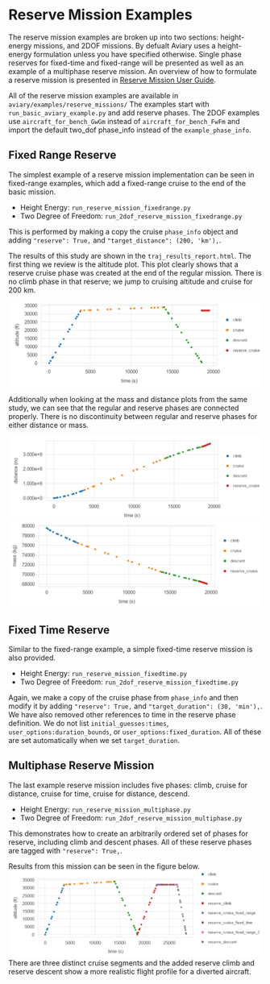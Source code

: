 # Reserve Mission Examples
The reserve mission examples are broken up into two sections: height-energy missions, and 2DOF missions. 
By defualt Aviary uses a height-energy formulation unless you have specified otherwise.
Single phase reserves for fixed-time and fixed-range will be presented as well as an example of a multiphase reserve mission.
An overview of how to formulate a reserve mission is presented in [Reserve Mission User Guide](../user_guide/reserve_missions.md).

All of the reserve mission examples are available in `aviary/examples/reserve_missions/`
The examples start with `run_basic_aviary_example.py` and add reserve phases.
The 2DOF examples use `aircraft_for_bench_GwGm` instead of `aircraft_for_bench_FwFm` and import the default two_dof phase_info instead of the `example_phase_info`.

## Fixed Range Reserve

The simplest example of a reserve mission implementation can be seen in fixed-range examples, which add a fixed-range cruise to the end of the basic mission.
* Height Energy: `run_reserve_mission_fixedrange.py`
* Two Degree of Freedom: `run_2dof_reserve_mission_fixedrange.py`

This is performed by making a copy the cruise `phase_info` object and adding `"reserve": True,` and `"target_distance": (200, 'km'),`.

The results of this study are shown in the `traj_results_report.html`.
The first thing we review is the altitude plot.
This plot clearly shows that a reserve cruise phase was created at the end of the regular mission.
There is no climb phase in that reserve; we jump to cruising altitude and cruise for 200 km.

![Altitude](images/fixed_range_cruise_altitude.png "Altitude vs. Time for Fixed Range Cruise Reserve Example")

Additionally when looking at the mass and distance plots from the same study, we can see that the regular and reserve phases are connected properly.
There is no discontinuity between regular and reserve phases for either distance or mass.

![Distance](images/fixed_range_cruise_distance.png "Distance vs. Time for Fixed Range Cruise Reserve Example")
![Mass](images/fixed_range_cruise_mass.png "Mass vs. Time for Fixed Range Cruise Reserve Example")

## Fixed Time Reserve

Similar to the fixed-range example, a simple fixed-time reserve mission is also provided.
* Height Energy: `run_reserve_mission_fixedtime.py`
* Two Degree of Freedom: `run_2dof_reserve_mission_fixedtime.py`

Again, we make a copy of the cruise phase from `phase_info` and then modify it by adding `"reserve": True,` and `"target_duration": (30, 'min'),`.
We have also removed other references to time in the reserve phase definition.
We do not list `initial_guesses:times`, `user_options:duration_bounds`, or `user_options:fixed_duration`.
All of these are set automatically when we set `target_duration`.

## Multiphase Reserve Mission

The last example reserve mission includes five phases: climb, cruise for distance, cruise for time, cruise for distance, descend.
* Height Energy: `run_reserve_mission_multiphase.py`
* Two Degree of Freedom: `run_2dof_reserve_mission_multiphase.py`

This demonstrates how to create an arbitrarily ordered set of phases for reserve, including climb and descent phases.
All of these reserve phases are tagged with `"reserve": True,`.

Results from this mission can be seen in the figure below.
![Multiphase](images/multiphase_reserve.png "Distance vs. Time for Multiphase Reserve Example")
There are three distinct cruise segments and the added reserve climb and reserve descent show a more realistic flight profile for a diverted aircraft.
